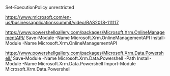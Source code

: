 Set-ExecutionPolicy unrestricted

https://www.microsoft.com/en-us/businessapplicationssummit/video/BAS2018-111117

https://www.powershellgallery.com/packages/Microsoft.Xrm.OnlineManagementAPI/
Save-Module -Name Microsoft.Xrm.OnlineManagementAPI 
Install-Module -Name Microsoft.Xrm.OnlineManagementAPI


https://www.powershellgallery.com/packages/Microsoft.Xrm.Data.Powershell/
Save-Module -Name Microsoft.Xrm.Data.Powershell -Path <path>
Install-Module -Name Microsoft.Xrm.Data.Powershell
Import-Module Microsoft.Xrm.Data.Powershell